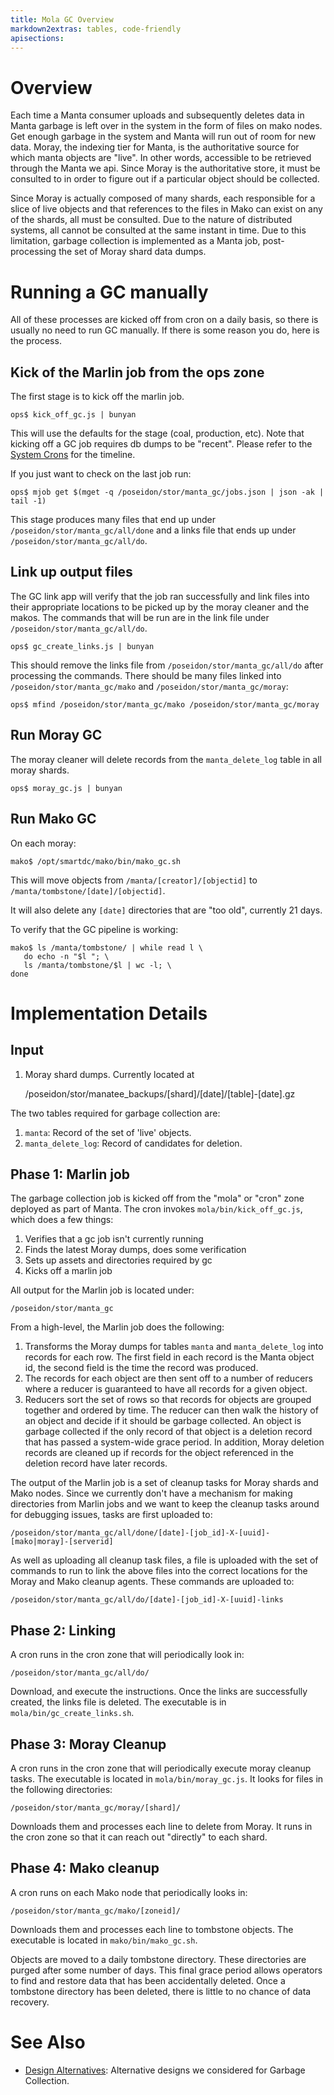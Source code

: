 ```yaml
---
title: Mola GC Overview
markdown2extras: tables, code-friendly
apisections:
---
```

<!--
    This Source Code Form is subject to the terms of the Mozilla Public
    License, v. 2.0. If a copy of the MPL was not distributed with this
    file, You can obtain one at http://mozilla.org/MPL/2.0/.
-->

<!--
    Copyright (c) 2014, Joyent, Inc.
-->

# Overview

Each time a Manta consumer uploads and subsequently deletes data in Manta
garbage is left over in the system in the form of files on mako nodes.  Get
enough garbage in the system and Manta will run out of room for new data.
Moray, the indexing tier for Manta, is the authoritative source for which manta
objects are "live".  In other words, accessible to be retrieved through the
Manta we api.  Since Moray is the authoritative store, it must be consulted to
in order to figure out if a particular object should be collected.

Since Moray is actually composed of many shards, each responsible for a slice of
live objects and that references to the files in Mako can exist on any of the
shards, all must be consulted.  Due to the nature of distributed systems, all
cannot be consulted at the same instant in time.  Due to this limitation,
garbage collection is implemented as a Manta job, post-processing the set of
Moray shard data dumps.

# Running a GC manually

All of these processes are kicked off from cron on a daily basis, so there is
usually no need to run GC manually.  If there is some reason you do, here is the
process.

## Kick of the Marlin job from the ops zone

The first stage is to kick off the marlin job.

```
ops$ kick_off_gc.js | bunyan
```

This will use the defaults for the stage (coal, production, etc).  Note that
kicking off a GC job requires db dumps to be "recent".  Please refer to the
[System Crons](system-crons.md) for the timeline.

If you just want to check on the last job run:

```
ops$ mjob get $(mget -q /poseidon/stor/manta_gc/jobs.json | json -ak | tail -1)
```

This stage produces many files that end up under
`/poseidon/stor/manta_gc/all/done` and a links file that ends up under
`/poseidon/stor/manta_gc/all/do`.

## Link up output files

The GC link app will verify that the job ran successfully and link files into
their appropriate locations to be picked up by the moray cleaner and the makos.
The commands that will be run are in the link file under
`/poseidon/stor/manta_gc/all/do`.

```
ops$ gc_create_links.js | bunyan
```

This should remove the links file from `/poseidon/stor/manta_gc/all/do` after
processing the commands.  There should be many files linked into
`/poseidon/stor/manta_gc/mako` and `/poseidon/stor/manta_gc/moray`:

```
ops$ mfind /poseidon/stor/manta_gc/mako /poseidon/stor/manta_gc/moray
```

## Run Moray GC

The moray cleaner will delete records from the `manta_delete_log` table in
all moray shards.

```
ops$ moray_gc.js | bunyan
```

## Run Mako GC

On each moray:

```
mako$ /opt/smartdc/mako/bin/mako_gc.sh
```

This will move objects from `/manta/[creator]/[objectid]` to
`/manta/tombstone/[date]/[objectid]`.

It will also delete any `[date]` directories that are "too old", currently 21
days.

To verify that the GC pipeline is working:

```
mako$ ls /manta/tombstone/ | while read l \
   do echo -n "$l "; \
   ls /manta/tombstone/$l | wc -l; \
done
```

# Implementation Details

## Input

1. Moray shard dumps.  Currently located at

    /poseidon/stor/manatee_backups/[shard]/[date]/[table]-[date].gz

The two tables required for garbage collection are:

1. `manta`: Record of the set of 'live' objects.
2. `manta_delete_log`: Record of candidates for deletion.

## Phase 1: Marlin job

The garbage collection job is kicked off from the "mola" or "cron" zone deployed
as part of Manta.  The cron invokes `mola/bin/kick_off_gc.js`, which does a few
things:

1. Verifies that a gc job isn't currently running
2. Finds the latest Moray dumps, does some verification
3. Sets up assets and directories required by gc
4. Kicks off a marlin job

All output for the Marlin job is located under:

    /poseidon/stor/manta_gc

From a high-level, the Marlin job does the following:

1. Transforms the Moray dumps for tables `manta` and `manta_delete_log` into
records for each row.  The first field in each record is the Manta object id,
the second field is the time the record was produced.
2. The records for each object are then sent off to a number of reducers where
a reducer is guaranteed to have all records for a given object.
3. Reducers sort the set of rows so that records for objects are grouped
together and ordered by time.  The reducer can then walk the history of an
object and decide if it should be garbage collected.  An object is garbage
collected if the only record of that object is a deletion record that has passed
a system-wide grace period.  In addition, Moray deletion records are cleaned up
if records for the object referenced in the deletion record have later records.

The output of the Marlin job is a set of cleanup tasks for Moray shards and Mako
nodes.  Since we currently don't have a mechanism for making directories from
Marlin jobs and we want to keep the cleanup tasks around for debugging issues,
tasks are first uploaded to:

    /poseidon/stor/manta_gc/all/done/[date]-[job_id]-X-[uuid]-[mako|moray]-[serverid]

As well as uploading all cleanup task files, a file is uploaded with the set of
commands to run to link the above files into the correct locations for the Moray
and Mako cleanup agents.  These commands are uploaded to:

    /poseidon/stor/manta_gc/all/do/[date]-[job_id]-X-[uuid]-links

## Phase 2: Linking

A cron runs in the cron zone that will periodically look in:

    /poseidon/stor/manta_gc/all/do/

Download, and execute the instructions.  Once the links are successfully created,
the links file is deleted.  The executable is in `mola/bin/gc_create_links.sh`.

## Phase 3: Moray Cleanup

A cron runs in the cron zone that will periodically execute moray cleanup tasks.
The executable is located in `mola/bin/moray_gc.js`.  It looks for files in the
following directories:

    /poseidon/stor/manta_gc/moray/[shard]/

Downloads them and processes each line to delete from Moray.  It runs in the
cron zone so that it can reach out "directly" to each shard.

## Phase 4: Mako cleanup

A cron runs on each Mako node that periodically looks in:

    /poseidon/stor/manta_gc/mako/[zoneid]/

Downloads them and processes each line to tombstone objects.  The executable is
located in `mako/bin/mako_gc.sh`.

Objects are moved to a daily tombstone directory.  These directories are purged
after some number of days.  This final grace period allows operators to find and
restore data that has been accidentally deleted.  Once a tombstone directory has
been deleted, there is little to no chance of data recovery.

# See Also

* [Design Alternatives](gc-design-alternatives.md): Alternative designs we considered for Garbage Collection.
